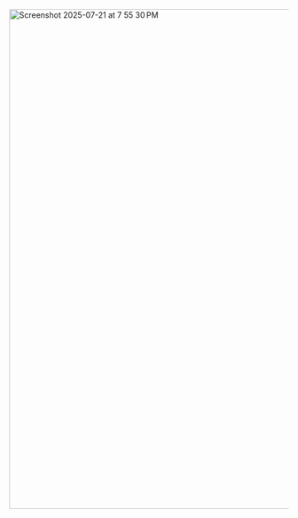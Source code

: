 <img width="1440" height="900" alt="Screenshot 2025-07-21 at 7 55 30 PM" src="https://github.com/user-attachments/assets/db8f538e-3829-4d78-9109-4a0238961425" />
